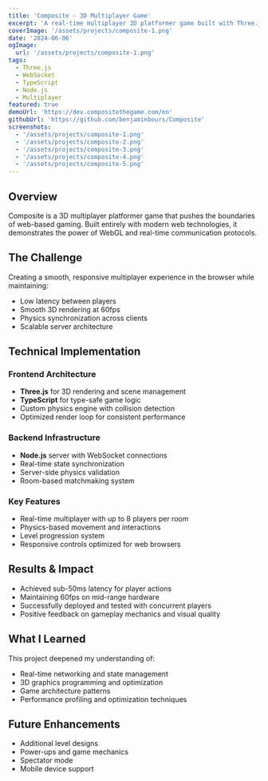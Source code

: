```yaml
---
title: 'Composite - 3D Multiplayer Game'
excerpt: 'A real-time multiplayer 3D platformer game built with Three.js and WebSockets. Players navigate through challenging levels with physics-based mechanics in an immersive 3D environment.'
coverImage: '/assets/projects/composite-1.png'
date: '2024-06-06'
ogImage:
  url: '/assets/projects/composite-1.png'
tags:
  - Three.js
  - WebSocket
  - TypeScript
  - Node.js
  - Multiplayer
featured: true
demoUrl: 'https://dev.compositethegame.com/en'
githubUrl: 'https://github.com/benjaminbours/Composite'
screenshots:
  - '/assets/projects/composite-1.png'
  - '/assets/projects/composite-2.png'
  - '/assets/projects/composite-3.png'
  - '/assets/projects/composite-4.png'
  - '/assets/projects/composite-5.png'
---
```


## Overview

Composite is a 3D multiplayer platformer game that pushes the boundaries of web-based gaming. Built entirely with modern web technologies, it demonstrates the power of WebGL and real-time communication protocols.

## The Challenge

Creating a smooth, responsive multiplayer experience in the browser while maintaining:
- Low latency between players
- Smooth 3D rendering at 60fps
- Physics synchronization across clients
- Scalable server architecture

## Technical Implementation

### Frontend Architecture
- **Three.js** for 3D rendering and scene management
- **TypeScript** for type-safe game logic
- Custom physics engine with collision detection
- Optimized render loop for consistent performance

### Backend Infrastructure
- **Node.js** server with WebSocket connections
- Real-time state synchronization
- Server-side physics validation
- Room-based matchmaking system

### Key Features
- Real-time multiplayer with up to 8 players per room
- Physics-based movement and interactions
- Level progression system
- Responsive controls optimized for web browsers

## Results & Impact

- Achieved sub-50ms latency for player actions
- Maintaining 60fps on mid-range hardware
- Successfully deployed and tested with concurrent players
- Positive feedback on gameplay mechanics and visual quality

## What I Learned

This project deepened my understanding of:
- Real-time networking and state management
- 3D graphics programming and optimization
- Game architecture patterns
- Performance profiling and optimization techniques

## Future Enhancements

- Additional level designs
- Power-ups and game mechanics
- Spectator mode
- Mobile device support
